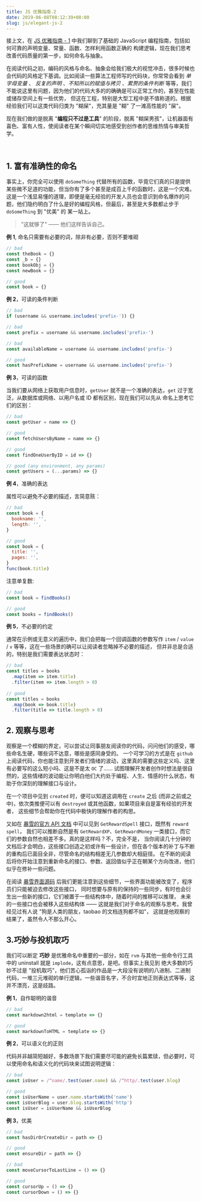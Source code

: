 ```yaml
---
title: JS 优雅指南.2
date: 2019-06-08T08:12:39+08:00
slug: js/elegant-js-2
---
```


接上文，在 [JS 优雅指南 - 1](/blog/js/elegant-js-1) 中我们聊到了基础的 JavaScript 编程指南，包括如何可靠的声明变量、常量、函数、怎样利用函数正确的
构建逻辑，现在我们思考改善代码质量的第一步，如何命名与抽象。

在阅读代码之初，编码的风格与命名、抽象会给我们极大的视觉冲击，很多时候也会代码的风格定下基调。比如阅读一些算法工程师写的代码块，你常常会看到 *单字母变量* 、
*反复的声明* 、*不知所以的赋值与拷贝* 、*累赘的条件判断* 等等，我们不能说这里有问题，因为他们的代码大多的的确确是可以正常工作的，甚至在性能或储存空间上有一些优势，
但这在工程，特别是大型工程中是不值称道的。根据经验我们可以这类代码归类为 "糊屎"，充其量是 "糊" 了一滩高性能的 "屎"。

现在我们做的是脱离 "**编程只不过是工具**" 的阶段，脱离 "糊屎男孩"，让机器面有喜色、富有人性，使阅读者在某个瞬间切实地感受到创作者的思维热情与审美哲学。

<br/>

## 1. 富有准确性的命名

事实上，你完全可以使用 `doSomeThing` 代替所有的函数，毕竟它们真的只是提供某些微不足道的功能，但当你有了多个甚至是成百上千的函数时，这是一个灾难。
这是一个浅显易懂的道理，即便是毫无经验的开发人员也会意识到命名爆炸的问题，他们隐约明白了什么是好的编程风格，但最后，甚至是大多数都止步于 `doSomeThing` 到 "优美" 的
某一站上。

> "这就够了" —— 他们这样告诉自己。

<p></p>

**例 1**, 命名只需要有必要的词，除非有必要，否则不要堆砌

```js
// bad
const theBook = {}
const _b = {}
const bookObj = {}
const newBook = {}

// good
const book = {}
```

**例 2**，可读的条件判断

```js
// bad
if (username && username.includes('prefix-')) {}

// bad
const prefix = username && username.includes('prefix-')

// bad
const availableName = username && username.includes('prefix-')

// good
const hasPrefixName = username && username.includes('prefix-')
```

**例 3**，可读的函数

当我们要从网络上获取用户信息时，`getUser` 就不是一个准确的表达，`get` 过于宽泛，从数据库或网络、以用户名或 ID 都有区别，现在我们可以先从
命名上思考它们的区别：

```js
// bad
const getUser = name => {}
```

```js
// good
const fetchUsersByName = name => {}

// good
const findOneUserByID = id => {}

// good (any environment, any params)
const getUsers = (...params) => {}
```

**例 4**，准确的表达

属性可以避免不必要的描述，言简意赅：
```js
// bad
const book = {
  bookname: '',
  length: '',
}

// good
const book = {
  title: '',
  pages: '',
}
func(book.title)
```

注意单复数:
```js
// bad
const book = findBooks()

// good
const books = findBooks()
```

**例 5**，不必要的约定

通常在示例或无意义的遍历中，我们会把每一个回调函数的参数写作 `item` / `value` / `v` 等等，这在一些场景的确可以让阅读者忽略掉不必要的描述，
但并非总是合适的，特别是我们需要表达状态时：

```js
// bad
const titles = books
  .map(item => item.title)
  .filter(item => item.length > 0)
  
// good
const titles = books
  .map(book => book.title)
  .filter(title => title.length > 0)
```

## 2. 观察与思考

观察是一个模糊的界定，可以尝试让同事朋友阅读你的代码，问问他们的感受，哪些命名生硬，哪些词不达意，哪些是感同身受的。
一个可学习的方式是在 `github` 上阅读代码，你也能注意到开发者们情绪的波动，这里真的需要这些定义吗、这里有必要写的这么短小吗、这是不是太 `OC` 了……
试图理解开发者创作时想法是很自然的，这些情绪的波动能让你明白他们大约处于编程、人生、情感的什么状态，有助于你深刻的理解接口与设计。

在一个项目中见到 `created` 时，便可以知道这调用在 `create` 之后 (而非之前或之中)，依次类推便可以有 `destroyed` 或其他函数，如果项目来自是富有经验的开发者，
这些细节会帮助你在代码中极快的理解作者的构思。

又如在 [暴雪的官方 API 文档](http://wowprogramming.com/) 中可以见到 `GetRewardSpell` 接口，既然有 `reward spell`，
我们可以推断自然是有 `GetRewardXP`、`GetRewardMoney` 一类接口，而它们的参数自然也相差不多。真的是这样吗？不，完全不是，
当你阅读几十分钟的文档后才会明白，这些接口创造之初或许有一些设计，但在各个版本的补丁与不断的重构后已面目全非，尽管命名的结构相差无几参数却大相庭径。
在不断的阅读后将你开始注意到重新命名的接口、参数、返回值似乎正在朝某个方向改进，他们似乎在修补一些问题。

在阅读 [暴雪界面源码](https://github.com/tomrus88/BlizzardInterfaceCode) 后我们更能注意到这些细节，一些界面功能被改变了，程序员们只能被迫去修改这些接口，
同时想要与原有的保持的一些同步，有时也会衍生出一些新的接口，它们被置于一些结构体中，随着时间的推移可以推理，
未来的一些接口也会被移入这些结构体 —— 这就是我们对于命名的观察与思考。我曾经见过有人说 "狗是人类的朋友，taobao 的文档连狗都不如"，
这就是他观察的结果了，虽然令人不那么开心。

## 3.巧妙与投机取巧
 
我们可以断定 **巧妙** 是优雅命名中重要的一部分，如在 `rvm` 与其他一些命令行工具中的 uninstall 就是 `implode`，这有点意思，是吧。但事实上我见到
绝大多数的巧妙不过是 "投机取巧"，他们苦心孤诣的作品是一大段没有说明的八进制、二进制代码，一堆三元堆砌的单行逻辑，一些谐音名字，不合时宜地正则表达式等等，这
并不漂亮，这是歧路。

**例 1**，自作聪明的谐音

```js
// bad
const markdown2html = template => {}

// good
const markdownToHTML = template => {}
```

**例 2**，可以语义化的正则

代码并非越简短越好，多数场景下我们需要尽可能的避免长篇累牍，但必要时，可以使用命名和语义化的代码块来试图说明逻辑：

```js
// bad
const isUser = /^name/.test(user.name) && /^http/.test(user.blog)

// good
const isUserName = user.name.startsWith('name')
const isUserBlog = user.blog.startsWith('http')
const isUser = isUserName && isUserBlog
```

**例 3**，优美

```js
// bad
const hasDirOrCreateDir = path => {}

// good
const ensureDir = path => {}
```

```js
// bad
const moveCursorToLastLine = () => {}

// good
const cursorUp = () => {}
const cursorDown = () => {}
```
